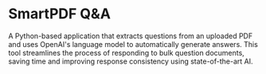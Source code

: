 # SmartPDF Q&A
A Python-based application that extracts questions from an uploaded PDF and uses OpenAI's language model to automatically generate answers. This tool streamlines the process of responding to bulk question documents, saving time and improving response consistency using state-of-the-art AI.
